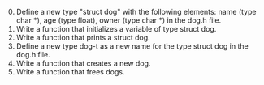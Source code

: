 0. Define a new type "struct dog" with the following elements: name (type char \*), age (type float), owner (type char \*) in the dog.h file. 
1. Write a function that initializes a variable of type struct dog. 
2. Write a function that prints a struct dog. 
3. Define a new type dog-t as a new name for the type struct dog in the dog.h file. 
4. Write a function that creates a new dog. 
5. Write a function that frees dogs. 
